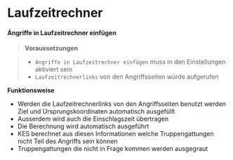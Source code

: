 # Laufzeitrechner

#### Ángriffe in Laufzeitrechner einfügen

> **Voraussetzungen** 

> + `Angriffe in Laufzeitrechner einfügen` muss in den Einstellungen aktiviert sein
> + `Laufzeitrechnerlinks` von den Angriffsseiten würde aufgerufen


**Funktionsweise**

+ Werden die Laufzeitrechnerlinks von den Angriffsseiten benutzt werden Ziel und Ursprungskoordinaten automatisch ausgefüllt
+ Ausserdem wird auch die Einschlagszeit übertragen
+ Die Berechnung wird automatisch ausgeführt
+ KES berechnet aus diesen Informationen welche Truppengattungen nicht Teil des Angriffs sein können
+ Truppengattungen die nicht in Frage kommen werden ausgegraut
